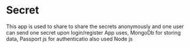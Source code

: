 # Secret

This app is used to share to share the secrets anonymously and one user can send one secret upon login/register
App uses, MongoDb for storing data, Passport js for authenticatio also used Node js
